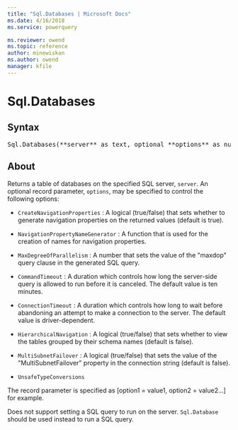 ```yaml
---
title: "Sql.Databases | Microsoft Docs"
ms.date: 4/16/2018
ms.service: powerquery

ms.reviewer: owend
ms.topic: reference
author: minewiskan
ms.author: owend
manager: kfile
---
```

# Sql.Databases

## Syntax

<pre>
Sql.Databases(**server** as text, optional **options** as nullable record) as table
</pre>

## About

Returns a table of databases on the specified SQL server, `server`. An optional record parameter, `options`, may be specified to control the following options: 

* `CreateNavigationProperties` : A logical (true/false) that sets whether to generate navigation properties on the returned values (default is true).
  
* `NavigationPropertyNameGenerator` : A function that is used for the creation of names for navigation properties.

* `MaxDegreeOfParallelism` : A number that sets the value of the &quot;maxdop&quot; query clause in the generated SQL query.
  
* `CommandTimeout` : A duration which controls how long the server-side query is allowed to run before it is canceled. The default value is ten minutes.
  
* `ConnectionTimeout` : A duration which controls how long to wait before abandoning an attempt to make a connection to the server. The default value is driver-dependent.
  
* `HierarchicalNavigation` : A logical (true/false) that sets whether to view the tables grouped by their schema names (default is false). 
  
* `MultiSubnetFailover` : A logical (true/false) that sets the value of the &quot;MultiSubnetFailover&quot; property in the connection string (default is false).
  
* `UnsafeTypeConversions`
  

The record parameter is specified as [option1 = value1, option2 = value2...] for example.
  
Does not support setting a SQL query to run on the server. `Sql.Database` should be used instead to run a SQL query. 